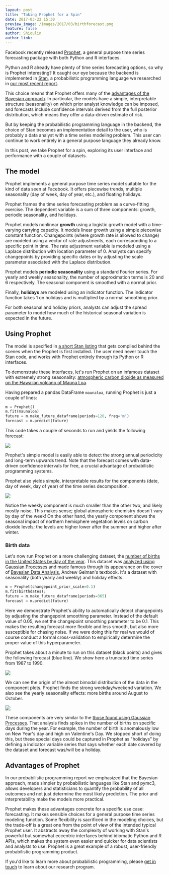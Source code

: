 ```yaml
--- 
layout: post
title: "Taking Prophet for a Spin"
date: 2017-03-22 15:30
preview_image: /images/2017/03/birthforecast.png
feature: false
author: Shioulin
author_link:
---
```


Facebook recently released
[Prophet](https://facebookincubator.github.io/prophet/), a general purpose time
series forecasting package with both Python and R interfaces.

Python and R already have plenty of time series forecasting options, so why is
Prophet interesting? It caught our eye because the backend is implemented in
[Stan](http://mc-stan.org/), a probabilistic programming language we researched
in [our most recent
report](http://blog.fastforwardlabs.com/2017/01/18/new-research-on-probabilistic-programming.html).

This choice means that Prophet offers many of the [advantages of the Bayesian
approach](http://blog.fastforwardlabs.com/2017/01/30/the-algorithms-behind-probabilistic-programming.html).
In particular, the models have a simple, interpretable structure (seasonality)
on which prior analyst knowledge can be imposed, and forecasts include
confidence intervals derived from the full posterior distribution, which means
they offer a data-driven estimate of risk.

But by keeping the probabilistic programming language in the backend, the
choice of Stan becomes an implementation detail to the user, who is probably a
data analyst with a time series modeling problem. This user can continue to
work entirely in a general purpose language they already know.

In this post, we take Prophet for a spin, exploring its user interface and
performance with a couple of datasets.

## The model

Prophet implements a general purpose time series model suitable for the
kind of data seen at Facebook. It offers piecewise trends, multiple seasonality
(day of week, day of year, etc.), and floating holidays.

Prophet frames the time series forecasting problem as a curve-fitting exercise.
The dependent variable is a sum of three components: growth, periodic
seasonality, and holidays.

Prophet models nonlinear **growth** using a logistic growth model with a
time-varying carrying capacity. It models linear growth using a simple
piecewise constant function. Changepoints (where growth rate is allowed to
change) are modeled using a vector of rate adjustments, each corresponding to
a specific point in time. The rate adjustment variable is modeled using a
Laplace distribution with location parameter of 0. Analysts can specify
changepoints by providing specific dates or by adjusting the scale parameter
associated with the Laplace distribution. 

Prophet models **periodic seasonality** using a standard Fourier series. For
yearly and weekly seasonality, the number of approximation terms is 20 and 6
respectively. The seasonal component is smoothed with a normal prior. 

Finally, **holidays** are modeled using an indicator function. The indicator
function takes 1 on holidays and is multiplied by a normal smoothing prior.

For both seasonal and holiday priors, analysts can adjust the spread parameter
to model how much of the historical seasonal variation is expected in the
future. 

## Using Prophet

The model is specified in [a short Stan
listing](https://github.com/facebookincubator/prophet/blob/master/python/stan/unix/prophet_linear_growth.stan)
that gets compiled behind the scenes when the Prophet is first installed. The
user need never touch the Stan code, and works with Prophet entirely through
its Python or R interfaces.

To demonstrate these interfaces, let's run Prophet on an infamous dataset with
extremely strong seasonality: [atmospheric carbon dioxide as measured on the
Hawaiian volcano of Mauna
Loa](https://www.esrl.noaa.gov/gmd/ccgg/trends/full.html).

Having prepared a pandas DataFrame `maunaloa`, running Prophet is just a couple
of lines:

```python
m = Prophet()
m.fit(maunaloa)
future = m.make_future_dataframe(periods=120, freq='m')
forecast = m.predict(future)
```

This code takes a couple of seconds to run and yields the following forecast:

![](/static/images/2017/03/maunaforecast.png)

Prophet's simple model is easily able to detect the strong annual periodicity
and long-term upwards trend. Note that the forecast comes with data-driven
confidence intervals for free, a crucial advantage of probabilistic programming
systems.

Prophet also yields simple, interpretable results for the components (date, day
of week, day of year) of the time series decomposition.

![](/static/images/2017/03/maunacomponent.png)

Notice the weekly component is much smaller than the other two, and likely
mostly noise. This makes sense; global atmospheric chemistry doesn't vary by day
of the week! On the other hand, the yearly component shows the seasonal impact
of northern hemisphere vegetation levels on carbon dioxide levels; the levels
are higher lower after the summer and higher after winter.

### Birth data

Let's now run Prophet on a more challenging dataset, the [number of births in
the United States by day of the
year](http://www.mechanicalkern.com/static/birthdates-1968-1988.csv). This
dataset was [analyzed using Gaussian
Processes](http://andrewgelman.com/2012/06/19/slick-time-series-decomposition-of-the-birthdays-data/)
and made famous through its appearance on the cover of [Bayesian Data
Analysis](http://www.stat.columbia.edu/~gelman/book/), Andrew Gelman's
textbook. It's a dataset with seasonality (both yearly and weekly) and holiday
effects.

```python
m = Prophet(changepoint_prior_scale=0.1)
m.fit(birthdates);
future = m.make_future_dataframe(periods=365)
forecast = m.predict(future)
```

Here we demonstrate Prophet's ability to automatically detect changepoints by
adjusting the changepoint smoothing parameter. Instead of the default value of
0.05, we set the changepoint smoothing parameter to be 0.1. This makes the
resulting forecast more flexible and less smooth, but also more susceptible for
chasing noise. If we were doing this for real we would of course conduct a
formal cross-validation to empirically determine the proper value of this
hyperparameter. 

Prophet takes about a minute to run on this dataset (black points) and gives
the following forecast (blue line). We show here a truncated time series from 1987
to 1990.

![](/static/images/2017/03/birthforecast.png)

We can see the origin of the almost bimodal distribution of the data in the
component plots. Prophet finds the strong weekday/weekend variation.
We also see the yearly seasonality effects: more births around
August to October. 

![](/static/images/2017/03/birthcomponent.png)

These components are very similar to the [those found using Gaussian
Processes](http://andrewgelman.com/2012/06/19/slick-time-series-decomposition-of-the-birthdays-data/).
That analysis finds spikes in the number of births on specific days during the
year. For example, the number of birth is anomalously low on New Year's day and
high on Valentine's Day. We stopped short of doing this, but these special days
could be captured in Prophet as "holidays" by defining a indicator variable
series that says whether each date covered by the dataset and forecast was/will
be a holiday.

## Advantages of Prophet

In our probabilistic programming report we emphasized that the Bayesian
approach, made simpler by probabilistic languages like Stan and pymc3, allows
developers and statisticians to quantify the probability of all outcomes and
not just determine the most likely prediction. The prior and interpretability make the
models more practical.

Prophet makes these advantages concrete for a specific use case: forecasting.
It makes sensible choices for a general purpose time series modeling function.
Some flexibility is sacrificed in the modeling choices, but the trade-off is a
great one from the point of view of the intended typical Prophet user. It
abstracts away the complexity of working with Stan's powerful but somewhat
eccentric interfaces behind idiomatic Python and R APIs, which makes the system
even easier and quicker for data scientists and analysts to use. Prophet is a
great example of a robust, user-friendly probabilistic programming product.

If you'd like to learn more about probabilistic programming, please <a
href="mailto:contact@fastforwardlabs.com">get in touch</a> to learn about our
research program.
